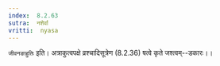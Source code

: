 ```yaml
---
index:  8.2.63
sutra:  नशेर्वा
vritti:  nyasa
---
```


`जीवनङाहुतिः` इति। अत्राकुत्वपक्षे व्रश्चादिसूत्रेण (8.2.36) षत्वे कृते जश्त्वम्--डकारः।।

